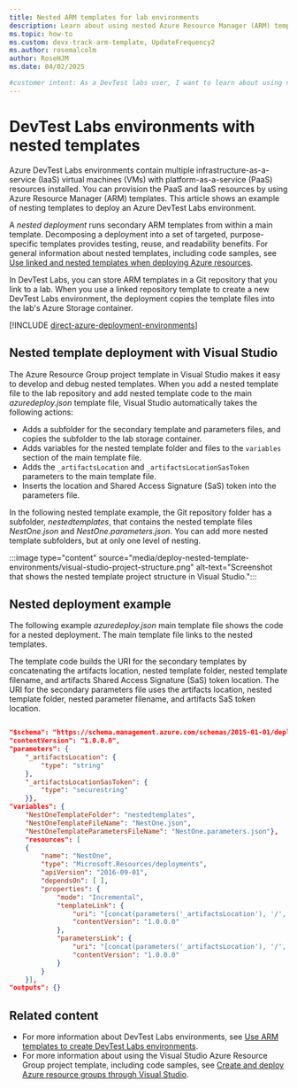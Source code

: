 ```yaml
---
title: Nested ARM templates for lab environments
description: Learn about using nested Azure Resource Manager (ARM) templates to deploy Azure DevTest Labs environments.
ms.topic: how-to
ms.custom: devx-track-arm-template, UpdateFrequency2
ms.author: rosemalcolm
author: RoseHJM
ms.date: 04/02/2025

#customer intent: As a DevTest labs user, I want to learn about using nested templates to deploy environments so I can take advantage of their testing, reuse, and readability benefits.
---
```


# DevTest Labs environments with nested templates

Azure DevTest Labs environments contain multiple infrastructure-as-a-service (IaaS) virtual machines (VMs) with platform-as-a-service (PaaS) resources installed. You can provision the PaaS and IaaS resources by using Azure Resource Manager (ARM) templates. This article shows an example of nesting templates to deploy an Azure DevTest Labs environment.

A *nested deployment* runs secondary ARM templates from within a main template. Decomposing a deployment into a set of targeted, purpose-specific templates provides testing, reuse, and readability benefits. For general information about nested templates, including code samples, see [Use linked and nested templates when deploying Azure resources](/azure/azure-resource-manager/templates/linked-templates).

In DevTest Labs, you can store ARM templates in a Git repository that you link to a lab. When you use a linked repository template to create a new DevTest Labs environment, the deployment copies the template files into the lab's Azure Storage container.

[!INCLUDE [direct-azure-deployment-environments](includes/direct-azure-deployment-environments.md)]  

## Nested template deployment with Visual Studio

The Azure Resource Group project template in Visual Studio makes it easy to develop and debug nested templates. When you add a nested template file to the lab repository and add nested template code to the main *azuredeploy.json* template file, Visual Studio automatically takes the following actions:

- Adds a subfolder for the secondary template and parameters files, and copies the subfolder to the lab storage container.
- Adds variables for the nested template folder and files to the `variables` section of the main template file.
- Adds the `_artifactsLocation` and `_artifactsLocationSasToken` parameters to the main template file.
- Inserts the location and Shared Access Signature (SaS) token into the parameters file.

In the following nested template example, the Git repository folder has a subfolder, *nestedtemplates*, that contains the nested template files *NestOne.json* and *NestOne.parameters.json*. You can add more nested template subfolders, but at only one level of nesting.

:::image type="content" source="media/deploy-nested-template-environments/visual-studio-project-structure.png" alt-text="Screenshot that shows the nested template project structure in Visual Studio.":::

## Nested deployment example

The following example *azuredeploy.json* main template file shows the code for a nested deployment. The main template file links to the nested templates.

The template code builds the URI for the secondary templates by concatenating the artifacts location, nested template folder, nested template filename, and artifacts Shared Access Signature (SaS) token location. The URI for the secondary parameters file uses the artifacts location, nested template folder, nested parameter filename, and artifacts SaS token location.

```json

"$schema": "https://schema.management.azure.com/schemas/2015-01-01/deploymentTemplate.json#",
"contentVersion": "1.0.0.0",
"parameters": {
    "_artifactsLocation": {
        "type": "string"
    },
    "_artifactsLocationSasToken": {
        "type": "securestring"
    }},
"variables": {
    "NestOneTemplateFolder": "nestedtemplates",
    "NestOneTemplateFileName": "NestOne.json",
    "NestOneTemplateParametersFileName": "NestOne.parameters.json"},
    "resources": [
    {
        "name": "NestOne",
        "type": "Microsoft.Resources/deployments",
        "apiVersion": "2016-09-01",
        "dependsOn": [ ],
        "properties": {
            "mode": "Incremental",
            "templateLink": {
                "uri": "[concat(parameters('_artifactsLocation'), '/', variables('NestOneTemplateFolder'), '/', variables('NestOneTemplateFileName'), parameters('_artifactsLocationSasToken'))]",
                "contentVersion": "1.0.0.0"
            },
            "parametersLink": {
                "uri": "[concat(parameters('_artifactsLocation'), '/', variables('NestOneTemplateFolder'), '/', variables('NestOneTemplateParametersFileName'), parameters('_artifactsLocationSasToken'))]",
                "contentVersion": "1.0.0.0"
            }
        }    
    }],
"outputs": {}
```

## Related content

- For more information about DevTest Labs environments, see [Use ARM templates to create DevTest Labs environments](devtest-lab-create-environment-from-arm.md).
- For more information about using the Visual Studio Azure Resource Group project template, including code samples, see [Create and deploy Azure resource groups through Visual Studio](/azure/azure-resource-manager/templates/create-visual-studio-deployment-project).
